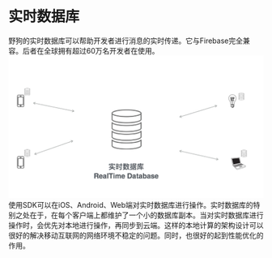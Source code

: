 # 实时数据库


野狗的实时数据库可以帮助开发者进行消息的实时传递。它与Firebase完全兼容。后者在全球拥有超过60万名开发者在使用。
![](images/db.jpg)
使用SDK可以在iOS、Android、Web端对实时数据库进行操作。实时数据库的特别之处在于，在每个客户端上都维护了一个小的数据库副本。当对实时数据库进行操作时，会优先对本地进行操作，再同步到云端。这样的本地计算的架构设计可以很好的解决移动互联网的网络环境不稳定的问题。同时，也很好的起到性能优化的作用。

